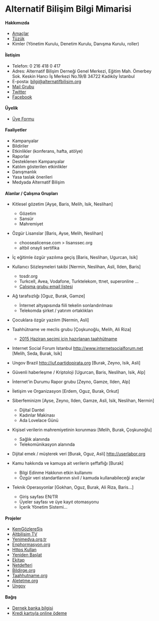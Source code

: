 # Alternatif Bilişim Bilgi Mimarisi

#### Hakkımızda
  - [Amaçlar](https://www.alternatifbilisim.org/wiki/Ama%C3%A7lar)
  - [Tüzük](https://www.alternatifbilisim.org/wiki/Alternatif_Bili%C5%9Fim_Derne%C4%9Fi_T%C3%BCz%C3%BC%C4%9F%C3%BC)
  - Kimler (Yönetim Kurulu, Denetim Kurulu, Danışma Kurulu, roller)

#### İletişim
  - Telefon: 0 216 418 0 417
  - Adres: Alternatif Bilişim Derneği Genel Merkezi, Eğitim Mah. Ömerbey Sok. Keskin Hancı İş Merkezi No.19/B 34722 Kadıköy İstanbul
  - E-posta: bilgi@alternatifbilisim.org
  - [Mail Grubu](http://liste.alternatifbilisim.org/listinfo/ab)
  - [Twitter](https://twitter.com/altbilisim)
  - [Facebook](https://www.facebook.com/AltBilisim)

#### Üyelik
  - [Üye Formu](https://alternatifbilisim.org/files/uyelik_formu.pdf)

#### Faaliyetler
  - Kampanyalar
  - Bildiriler
  - Etkinlikler (konferans, hafta, atölye)
  - Raporlar
  - Desteklenen Kampanyalar
  - Katılım gösterilen etkinlikler
  - Danışmanlık
  - Yasa taslak önerileri
  - Medyada Alternatif Bilişim

#### Alanlar / Çalışma Grupları
  - Kitlesel gözetim [Ayşe, Baris, Melih, Isik, Neslihan]
    - Gözetim
    - Sansür
    - Mahremiyet

  - Özgür Lisanslar [Baris, Ayse, Melih, Neslihan]
    - choosealicense.com > lisanssec.org
    - altbil onayli sertifika

  - İç eğitimle özgür yazılıma geçiş [Baris, Neslihan, Ugurcan, Isik]

  - Kullanıcı Sözleşmeleri takibi [Nermin, Neslihan, Asli, Ilden, Baris]
    - tosdr.org
    - Turkcell, Avea, Vodafone, Turktelekom, ttnet, superonline ...
    - [Çalışma grubu email listesi](https://liste.alternatifbilisim.org/listinfo/tosdr-tr)

  - Ağ tarafsızlığı [Oguz, Burak, Gamze]
    - İnternet altyapısında fiili tekelin sonlandırılması
    - Telekomda şirket / yatırım ortaklıkları

  - Çocuklara özgür yazılım [Nermin, Asli]

  - Taahhütname ve meclis grubu [Çoşkunoğlu, Melih, Ali Riza]
    - [2015 Haziran seçimi için hazırlanan taahhütname](https://github.com/AlternatifBilisim/altbil/blob/master/taahhutname.md)

  - Internet Social Forum Istanbul http://www.internetsocialforum.net [Melih, Seda, Burak, Isik]

  - Ungov Brazil http://iuf.partidopirata.org [Burak, Zeyno, Isik, Asli]

  - Güvenli haberleşme / Kriptoloji [Ugurcan, Baris, Neslihan, Isik, Alp]

  - İnternet'in Durumu Rapor grubu [Zeyno, Gamze, Ilden, Alp]

  - İletişim ve Organizasyon [Erdem, Oguz, Burak, Orkut]

  - Siberfeminizm [Ayse, Zeyno, Ilden, Gamze, Asli, Isik, Neslihan, Nermin]
    - Dijital Dantel
    - Kadınlar Makinası
    - Ada Lovelace Günü

  - Kişisel verilerin mahremiyetinin korunması [Melih, Burak, Çoşkunoğlu]
    - Sağlık alanında
    - Telekomünikasyon alanında

  - Dijital emek / müşterek veri [Burak, Oguz, Asli] http://userlabor.org

  - Kamu hakkında ve kamuya ait verilerin şeffaflığı [Burak]
    - Bilgi Edinme Hakkının etkin kullanımı
    - Özgür veri standartlarının sivil / kamuda kullanabileceği araçlar

  - Teknik Operasyonlar [Gokhan, Oguz, Burak, Ali Riza, Baris...]
    - Giriş sayfası EN/TR
    - Üyeler sayfası ve üye kayıt otomasyonu
    - İçerik Yönetim Sistemi...


#### Projeler
  - [KemGözlereŞiş](https://kemgozleresis.org.tr)
  - [Altbilisim TV](tv.alternatifbilsim.org)
  - [Yenimedya.org.tr](http://yenimedya.org.tr)
  - [Enphormasyon.org](http://enphormasyon.org)
  - [Https Kullan](https://httpskullan.org)
  - [Yeniden Başlat](https://yenidenbaslat.org)
  - [Ekitap](http://ekitap.alternatifbilsim.org)
  - [Netdefteri](netdefteri.alternatifbilisim.org)
  - [Bildirge.org](http://bildirge.org)
  - [Taahhutname.org](#)
  - [Aletetme.org](http://aletetme.org)
  - [Ungov](https://iuf.alternatifbilsim.org)

#### Bağış
  - [Dernek banka bilgisi](https://www.alternatifbilisim.org/wiki/Banka_Hesap_Bilgileri)
  - [Kredi kartıyla online ödeme](https://odeme.alternatifbilisim.org/)
